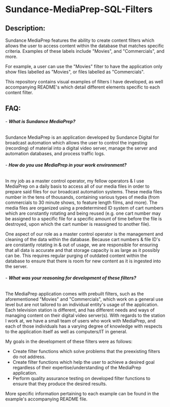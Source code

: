 # Sundance-MediaPrep-SQL-Filters

## Description:

Sundance MediaPrep features the ability to create content filters which allows the user to access content within the database that matches specific criteria.  Examples of these labels include "Movies", and "Commercials", and more. 

For example, a user can use the "Movies" filter to have the application only show files labelled as "Movies", or files labelled as "Commercials".
  
This repository contains visual examples of filters I have developed, as well accompanying README's which detail different elements specific to each content filter.


## FAQ:

###### -   **What is Sundance MediaPrep?**

  Sundance MediaPrep is an application developed by Sundance Digital for broadcast automation which allows the user to control the ingesting (recording) of material into a digital video server, manage the server and automation databases, and process traffic logs.
  
  
###### -   **How do you use MediaPrep in your work environment?**

  In my job as a master control operator, my fellow operators & I use MediaPrep on a daily basis to access all of our media files in order to prepare said files for our broadcast automation systems.  These media files number in the tens of thousands, containing various types of media (from commercials to 30 minute shows, to feature length films, and more).  The media files are organized using a predetermined ID system of cart numbers which are constantly rotating and being reused (e.g. one cart number may be assigned to a specific file for a specific amount of time before the file is destroyed, upon which the cart number is reassigned to another file).
  
  One aspect of our role as a master control operator is the management and cleaning of the data within the database.  Because cart numbers & file ID's are constantly rotating in & out of usage, we are responsible for ensuring that all data is accurate and that storage capacity is as large as it possibly can be.  This requires regular purging of outdated content within the database to ensure that there is room for new content as it is ingested into the server.
  

###### -   **What was your reasoning for development of these filters?**

  The MediaPrep application comes with prebuilt filters, such as the aforementioned "Movies" and "Commercials", which work on a general use level but are not tailored to an individual entity's usage of the application.  Each television station is different, and has different needs and ways of managing content on their digital video server(s).  With regards to the station I work at, we have a small team of users who work with MediaPrep, and each of those individuals has a varying degree of knowledge with respects to the application itself as well as computers/IT in general.
  
  My goals in the development of these filters were as follows:
  
  - Create filter functions which solve problems that the preexisting filters do not address.
  - Create filter functions which help the user to achieve a desired goal regardless of their expertise/understanding of the MediaPrep application.
  - Perform quality assurance testing on developed filter functions to ensure that they produce the desired results.

  More specific information pertaining to each example can be found in the example's accompanying README file.
